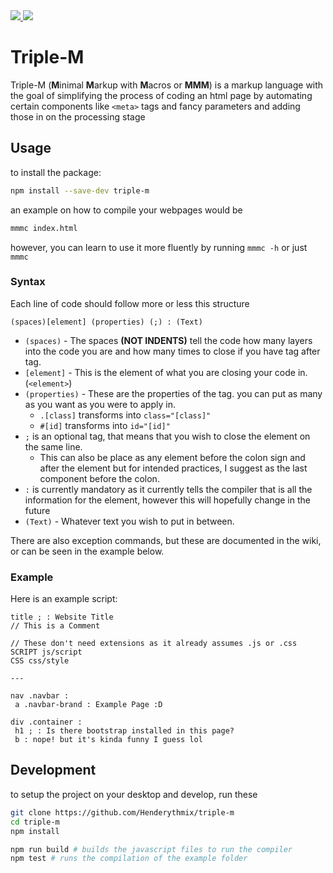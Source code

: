 <a href="https://www.npmjs.com/package/triple-m">
<img src="https://badgen.net/npm/v/triple-m" />
</a>
<img src="https://badgen.net/badge/Typescript/v5.0.4/?icon=typescript&label?" />

# Triple-M

Triple-M (**M**inimal **M**arkup with **M**acros or **MMM**) is a markup language with the goal of simplifying the process of coding an html page by automating certain components like `<meta>` tags and fancy parameters and adding those in on the processing stage

## Usage
to install the package:
```sh
npm install --save-dev triple-m
```
an example on how to compile your webpages would be
```sh
mmmc index.html
```
however, you can learn to use it more fluently by running `mmmc -h` or just `mmmc`

### Syntax
Each line of code should follow more or less this structure

`(spaces)[element] (properties) (;) : (Text)`

- `(spaces)` - The spaces **(NOT INDENTS)** tell the code how many layers into the code you are and how many times to close if you have tag after tag.
- `[element]` - This is the element of what you are closing your code in. (`<element>`)
- `(properties)` - These are the properties of the tag. you can put as many as you want as you were to apply in.
  - `.[class]` transforms into `class="[class]"`
  - `#[id]` transforms into `id="[id]"`
- `;` is an optional tag, that means that you wish to close the element on the same line. 
  - This can also be place as any element before the colon sign and after the element but for intended practices, I suggest as the last component before the colon.
- `:` is currently mandatory as it currently tells the compiler that is all the information for the element, however this will hopefully change in the future
- `(Text)` - Whatever text you wish to put in between.

There are also exception commands, but these are documented in the wiki, or can be seen in the example below.

### Example
Here is an example script:
```
title ; : Website Title
// This is a Comment

// These don't need extensions as it already assumes .js or .css
SCRIPT js/script
CSS css/style

---

nav .navbar :
 a .navbar-brand : Example Page :D

div .container :
 h1 ; : Is there bootstrap installed in this page?
 b : nope! but it's kinda funny I guess lol
```

## Development
to setup the project on your desktop and develop, run these
```sh
git clone https://github.com/Henderythmix/triple-m
cd triple-m
npm install

npm run build # builds the javascript files to run the compiler
npm test # runs the compilation of the example folder
```